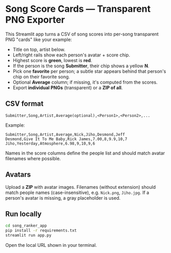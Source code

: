 # Song Score Cards — Transparent PNG Exporter

This Streamlit app turns a CSV of song scores into per-song transparent PNG "cards" like your example:

- Title on top, artist below.
- Left/right rails show each person's avatar + score chip.
- Highest score is **green**, lowest is **red**.
- If the person is the song **Submitter**, their chip shows a yellow **N**.
- Pick one **favorite** per person; a subtle star appears behind that person's chip on their favorite song.
- Optional **Average** column; if missing, it's computed from the scores.
- Export **individual PNGs** (transparent) or a **ZIP of all**.

## CSV format

`Submitter,Song,Artist,Average(optional),<Person1>,<Person2>,...`

Example:
```csv
Submitter,Song,Artist,Average,Nick,Jiho,Desmond,Jeff
Desmond,Give It To Me Baby,Rick James,7.00,8,9.9,10,7
Jiho,Yesterday,Atmosphere,6.98,9,10,9,6
```

Names in the score columns define the people list and should match avatar filenames where possible.

## Avatars

Upload a **ZIP** with avatar images. Filenames (without extension) should match people names (case-insensitive), e.g. `Nick.png`, `Jiho.jpg`. If a person's avatar is missing, a gray placeholder is used.

## Run locally

```bash
cd song_ranker_app
pip install -r requirements.txt
streamlit run app.py
```

Open the local URL shown in your terminal.
